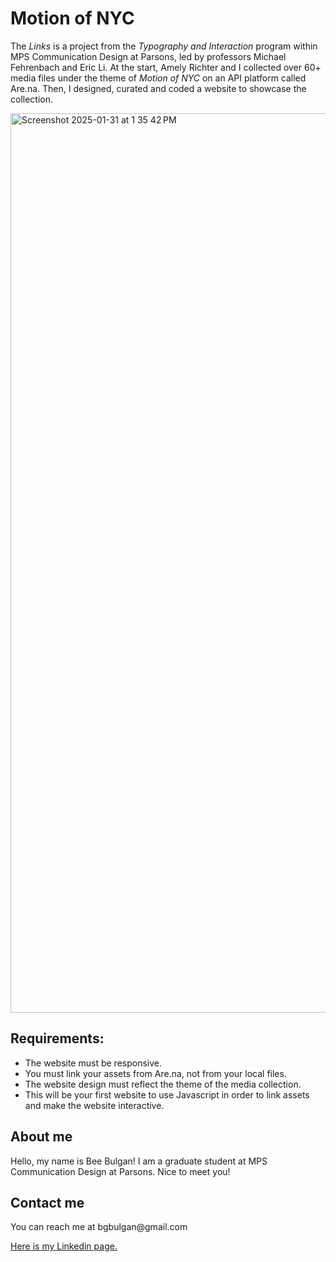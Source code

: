 <h1>Motion of NYC</h1>
<p>
The <i>Links</i> is a project from the <i>Typography and Interaction</i> program within MPS Communication Design at Parsons, led by professors Michael Fehrenbach and Eric Li. At the start, Amely Richter and I collected over 60+ media files under the theme of <i>Motion of NYC</i> on an API platform called Are.na. 
Then, I designed, curated and coded a website to showcase the collection.</p>
<img width="1439" alt="Screenshot 2025-01-31 at 1 35 42 PM" src="https://github.com/user-attachments/assets/bee1d566-d062-414b-abb3-21347123c2e5" />

<h2>Requirements:</h2>
<ul>
  <li>The website must be responsive.</li>
  <li>You must link your assets from Are.na, not from your local files.</li>
  <li>The website design must reflect the theme of the media collection.</li>
  <li>This will be your first website to use Javascript in order to link assets and make the website interactive.</li>
</ul>
<h2>About me</h2>
<p>Hello, my name is Bee Bulgan! I am a graduate student at MPS Communication Design at Parsons. Nice to meet you!</p>
<h2>Contact me</h2>
<p>You can reach me at bgbulgan@gmail.com</p>
<a href="https://www.linkedin.com/in/beeb/">Here is my Linkedin page.</a>
